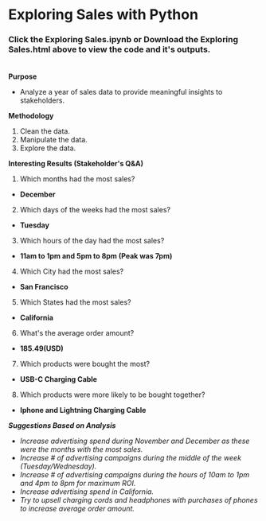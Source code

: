 # Exploring Sales with Python
### Click the Exploring Sales.ipynb or Download the Exploring Sales.html above to view the code and it's outputs.<br><br>

**Purpose**
* Analyze a year of sales data to provide meaningful insights to stakeholders.

**Methodology**
1. Clean the data.
2. Manipulate the data.
3. Explore the data. <br>

**Interesting Results (Stakeholder's Q&A)**
1. Which months had the most sales?
  - **December**
2. Which days of the weeks had the most sales?
  - **Tuesday**
3. Which hours of the day had the most sales?
  - **11am to 1pm and 5pm to 8pm (Peak was 7pm)**
4. Which City had the most sales?
  - **San Francisco**
5. Which States had the most sales?
  - **California**
6. What's the average order amount?
  - **185.49(USD)**
7. Which products were bought the most?
  - **USB-C Charging Cable**
8. Which products were more likely to be bought together?
  - **Iphone and Lightning Charging Cable**

***Suggestions Based on Analysis***
- *Increase advertising spend during November and December as these were the months with the most sales.*
- *Increase # of advertising campaigns during the middle of the week (Tuesday/Wednesday).*
- *Increase # of advertising campaigns during the hours of 10am to 1pm and 4pm to 8pm for maximum ROI.*
- *Increase advertising spend in California.*
- *Try to upsell charging cords and headphones with purchases of phones to increase average order amount.*
